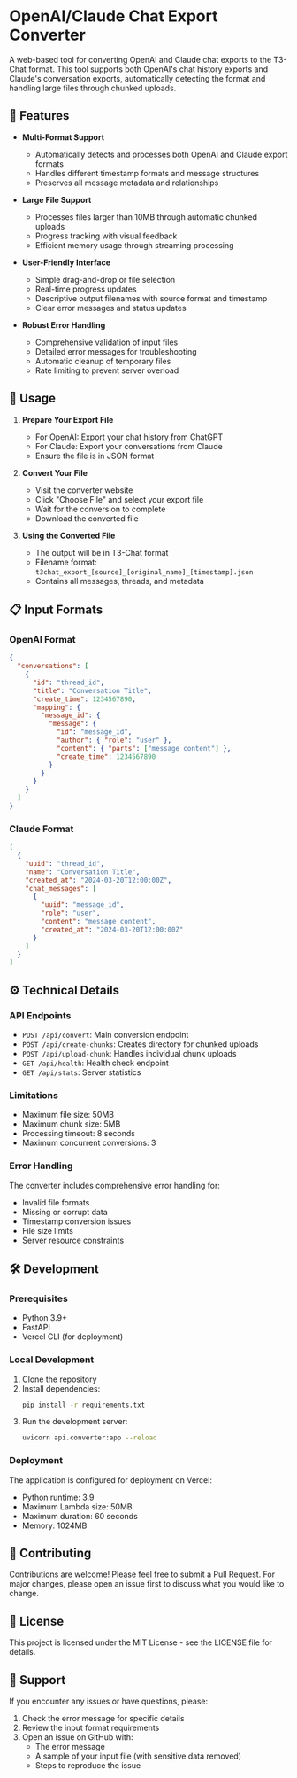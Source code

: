# OpenAI/Claude Chat Export Converter

A web-based tool for converting OpenAI and Claude chat exports to the T3-Chat format. This tool supports both OpenAI's chat history exports and Claude's conversation exports, automatically detecting the format and handling large files through chunked uploads.

## 🌟 Features

- **Multi-Format Support**
  - Automatically detects and processes both OpenAI and Claude export formats
  - Handles different timestamp formats and message structures
  - Preserves all message metadata and relationships

- **Large File Support**
  - Processes files larger than 10MB through automatic chunked uploads
  - Progress tracking with visual feedback
  - Efficient memory usage through streaming processing

- **User-Friendly Interface**
  - Simple drag-and-drop or file selection
  - Real-time progress updates
  - Descriptive output filenames with source format and timestamp
  - Clear error messages and status updates

- **Robust Error Handling**
  - Comprehensive validation of input files
  - Detailed error messages for troubleshooting
  - Automatic cleanup of temporary files
  - Rate limiting to prevent server overload

## 🚀 Usage

1. **Prepare Your Export File**
   - For OpenAI: Export your chat history from ChatGPT
   - For Claude: Export your conversations from Claude
   - Ensure the file is in JSON format

2. **Convert Your File**
   - Visit the converter website
   - Click "Choose File" and select your export file
   - Wait for the conversion to complete
   - Download the converted file

3. **Using the Converted File**
   - The output will be in T3-Chat format
   - Filename format: `t3chat_export_[source]_[original_name]_[timestamp].json`
   - Contains all messages, threads, and metadata

## 📋 Input Formats

### OpenAI Format
```json
{
  "conversations": [
    {
      "id": "thread_id",
      "title": "Conversation Title",
      "create_time": 1234567890,
      "mapping": {
        "message_id": {
          "message": {
            "id": "message_id",
            "author": { "role": "user" },
            "content": { "parts": ["message content"] },
            "create_time": 1234567890
          }
        }
      }
    }
  ]
}
```

### Claude Format
```json
[
  {
    "uuid": "thread_id",
    "name": "Conversation Title",
    "created_at": "2024-03-20T12:00:00Z",
    "chat_messages": [
      {
        "uuid": "message_id",
        "role": "user",
        "content": "message content",
        "created_at": "2024-03-20T12:00:00Z"
      }
    ]
  }
]
```

## ⚙️ Technical Details

### API Endpoints

- `POST /api/convert`: Main conversion endpoint
- `POST /api/create-chunks`: Creates directory for chunked uploads
- `POST /api/upload-chunk`: Handles individual chunk uploads
- `GET /api/health`: Health check endpoint
- `GET /api/stats`: Server statistics

### Limitations

- Maximum file size: 50MB
- Maximum chunk size: 5MB
- Processing timeout: 8 seconds
- Maximum concurrent conversions: 3

### Error Handling

The converter includes comprehensive error handling for:
- Invalid file formats
- Missing or corrupt data
- Timestamp conversion issues
- File size limits
- Server resource constraints

## 🛠️ Development

### Prerequisites

- Python 3.9+
- FastAPI
- Vercel CLI (for deployment)

### Local Development

1. Clone the repository
2. Install dependencies:
   ```bash
   pip install -r requirements.txt
   ```
3. Run the development server:
   ```bash
   uvicorn api.converter:app --reload
   ```

### Deployment

The application is configured for deployment on Vercel:
- Python runtime: 3.9
- Maximum Lambda size: 50MB
- Maximum duration: 60 seconds
- Memory: 1024MB

## 🤝 Contributing

Contributions are welcome! Please feel free to submit a Pull Request. For major changes, please open an issue first to discuss what you would like to change.

## 📝 License

This project is licensed under the MIT License - see the LICENSE file for details.

## 💬 Support

If you encounter any issues or have questions, please:
1. Check the error message for specific details
2. Review the input format requirements
3. Open an issue on GitHub with:
   - The error message
   - A sample of your input file (with sensitive data removed)
   - Steps to reproduce the issue 